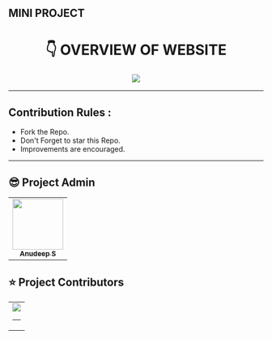 ## MINI PROJECT


<h1 align="center"> 👇 OVERVIEW OF WEBSITE </h1>

<p align="center">
  <img style='border:2px solid #FFFFFF' src="/datavis.gif">
</p>

---

## Contribution Rules :
- Fork the Repo.
- Don't Forget to star this Repo.
- Improvements are encouraged.

---

## 😎 Project Admin

<table>
  <tr>
<td align="center"><a href="https://github.com/Anudeep-313"><img src="https://avatars.githubusercontent.com/u/84098720?v=4" width="100px;" alt=""/><br /><sub><b>Anudeep S</b></sub></a></td>
  </tr>
</table>

## ⭐ Project Contributors
<table align="center">
<tr>
<td>
<a href="https://github.com/Anudeep-313/mini-project/graphs/contributors" align="center">
  <img src="https://contrib.rocks/image?repo=Anudeep-313/mini-project" /> 
</a>

---